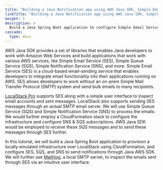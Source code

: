 ```yaml
---
title: "Building a Java Notification app using AWS Java SDK, Simple Email Service (SES), and CloudFormation"
linkTitle: "Building a Java Notification app using AWS Java SDK, Simple Email Service (SES), and CloudFormation"
weight: 3
description: >
  Build a Java Spring Boot application to configure Simple Email Service (SMS) to send messages using AWS Java SDK. Learn how to configure Simple Queue Service (SQS) & Simple Notification Service (SNS) by using a local CloudFormation infrastructure mocked by LocalStack.
cascade:
  type: docs
---
```


AWS Java SDK provides a set of libraries that enables Java developers to work with Amazon Web Services and build applications that work with various AWS services, like Simple Email Service (SES), Simple Queue Service (SQS), Simple Notification Service (SNS), and more. Simple Email Service (SES) is a cloud-based email-sending service that enables developers to integrate email functionality into their applications running on AWS. SES allows developers to work without an on-prem Simple Mail Transfer Protocol (SMTP) system and send bulk emails to many recipients.

[LocalStack Pro](https://app.localstack.cloud/) supports SES along with a simple user interface to inspect email accounts and sent messages. LocalStack also supports sending SES messages through an actual SMTP email server. We will use Simple Queue Service (SQS) and Simple Notification Service (SNS) to process the emails. We would further employ a CloudFormation stack to configure the infrastructure and configure SNS & SQS subscriptions. AWS Java SDK would be employed to receive these SQS messages and to send these messages through SES further.

In this tutorial, we will build a Java Spring Boot application to provision a locally emulated infrastructure over LocalStack using CloudFormation, and configure SES, SQS, and SNS to send notifications through Java AWS SDK. We will further use [MailHog](https://github.com/mailhog/MailHog), a local SMTP server, to inspect the emails sent through SES via an intuitive user interface.